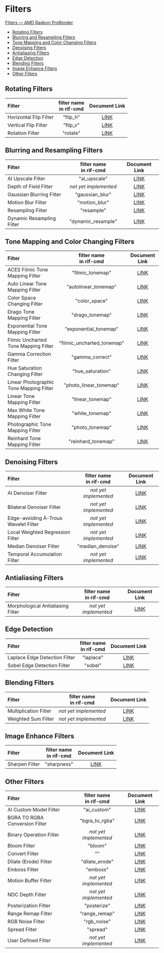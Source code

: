 # Filters

[Filters — AMD Radeon ProRender](https://radeon-pro.github.io/RadeonProRenderDocs/en/rif/filters.html)

 * [Rotating Filters](https://github.com/Umio-Yasuno/rif-cmd/blob/main/FILTERS.md#rotating-filters)
 * [Blurring and Resampling Filters](https://github.com/Umio-Yasuno/rif-cmd/blob/main/FILTERS.md#blurring-and-resampling-filters)
 * [Tone Mapping and Color Changing Filters](https://github.com/Umio-Yasuno/rif-cmd/blob/main/FILTERS.md#tone-mapping-and-color-changing-filters)
 * [Denoising Filters](https://github.com/Umio-Yasuno/rif-cmd/blob/main/FILTERS.md#denoising-filters)
 * [Antialiasing Filters](https://github.com/Umio-Yasuno/rif-cmd/blob/main/FILTERS.md#antialiasing-filters)
 * [Edge Detection](https://github.com/Umio-Yasuno/rif-cmd/blob/main/FILTERS.md#edge-detection)
 * [Blending Filters](https://github.com/Umio-Yasuno/rif-cmd/blob/main/FILTERS.md#blending-filters)
 * [Image Enhance Filters](https://github.com/Umio-Yasuno/rif-cmd/blob/main/FILTERS.md#image-enhance-filters)
 * [Other Filters](https://github.com/Umio-Yasuno/rif-cmd/blob/main/FILTERS.md#other-filters)


## Rotating Filters

| Filter | filter name<br>in rif-cmd | Document Link |
| :--    | :--:                      | :--:          |
| Horizontal Flip Filter | "filp_h" | [LINK](https://radeon-pro.github.io/RadeonProRenderDocs/en/rif/filters/horizontal_flip.html) |
| Vertical Flip Filter   | "filp_v" | [LINK](https://radeon-pro.github.io/RadeonProRenderDocs/en/rif/filters/vertical_flip.html)
| Rotation Filter        | "rotate" | [LINK](https://radeon-pro.github.io/RadeonProRenderDocs/en/rif/filters/rotation.html) |


## Blurring and Resampling Filters

| Filter | filter name<br>in rif-cmd | Document Link |
| :--    |  :--:                     | :--:          |
| AI Upscale Filter         | "ai_upscale" | [LINK](https://radeon-pro.github.io/RadeonProRenderDocs/en/rif/filters/ai_upscale.html) |
| Depth of Field Filter     | *not yet implemented* <!-- depth_of_filed --> | [LINK](https://radeon-pro.github.io/RadeonProRenderDocs/en/rif/filters/depth_of_field.html) |
| Gaussian Blurring Filter  | "gaussian_blur" | [LINK](https://radeon-pro.github.io/RadeonProRenderDocs/en/rif/filters/gaussian_blurring.html) |
| Motion Blur Filter        | "motion_blur" | [LINK](https://radeon-pro.github.io/RadeonProRenderDocs/en/rif/filters/motion_blur.html) |
| Resampling Filter         | "resample"    | [LINK](https://radeon-pro.github.io/RadeonProRenderDocs/en/rif/filters/resampling.html) |
| Dynamic Resampling Filter | "dynamic_resample" | [LINK](https://radeon-pro.github.io/RadeonProRenderDocs/en/rif/filters/dynamic_resampling.html) |


## Tone Mapping and Color Changing Filters

| Filter | filter name<br>in rif-cmd | Document Link |
| :--    | :--:                      | :--:          |
| ACES Filmic Tone Mapping Filter       | "filmic_tonemap"          | [LINK](https://radeon-pro.github.io/RadeonProRenderDocs/en/rif/filters/aces_filmic_tone_mapping.html) |
| Auto Linear Tone Mapping Filter       | "autolinear_tonemap"      | [LINK](https://radeon-pro.github.io/RadeonProRenderDocs/en/rif/filters/auto_linear_tone_mapping.html)
| Color Space Changing Filter           | "color_space"             | [LINK](https://radeon-pro.github.io/RadeonProRenderDocs/en/rif/filters/color_space_changing.html) |
| Drago Tone Mapping Filter             | "drago_tonemap"           | [LINK](https://radeon-pro.github.io/RadeonProRenderDocs/en/rif/filters/drago_tone_mapping.html) |
| Exponential Tone Mapping Filter       | "exponential_tonemap"     | [LINK](https://radeon-pro.github.io/RadeonProRenderDocs/en/rif/filters/exponential_tone_mapping.html) |
| Filmic Uncharted Tone Mapping Filter  | "filmic_uncharted_tonemap"| [LINK](https://radeon-pro.github.io/RadeonProRenderDocs/en/rif/filters/filmic_uncharted_tone_mapping.html)
| Gamma Correction Filter               | "gamma_correct"           | [LINK](https://radeon-pro.github.io/RadeonProRenderDocs/en/rif/filters/gamma_correction.html) |
| Hue Saturation Changing Filter        | "hue_saturation"          | [LINK](https://github.com/Umio-Yasuno/rif-cmd/blob/main/rif-cmd.cpp) |
| Linear Photographic Tone Mapping Filter | "photo_linear_tonemap"  | [LINK](https://radeon-pro.github.io/RadeonProRenderDocs/en/rif/filters/linear_photographic_tone_mapping.html) |
| Linear Tone Mapping Filter            | "linear_tonemap"          | [LINK](https://radeon-pro.github.io/RadeonProRenderDocs/en/rif/filters/linear_tone_mapping.html)
| Max White Tone Mapping Filter         | "white_tonemap"           | [LINK](https://radeon-pro.github.io/RadeonProRenderDocs/en/rif/filters/max_white_tone_mapping.html) |
| Photographic Tone Mapping Filter      | "photo_tonemap"           | [LINK](https://radeon-pro.github.io/RadeonProRenderDocs/en/rif/filters/photographic_tone_mapper.html) |
| Reinhard Tone Mapping Filter          | "reinhard_tonemap"        | [LINK](https://radeon-pro.github.io/RadeonProRenderDocs/en/rif/filters/reinhard_tone_mapping.html) |


## Denoising Filters

| Filter | filter name<br>in rif-cmd | Document Link |
| :--    | :--:                      | :--:          |
| AI Denoiser Filter                    | *not yet implemented* <!-- ai_denoise -->           | [LINK](https://radeon-pro.github.io/RadeonProRenderDocs/en/rif/filters/ai_denoiser.html) |
| Bilateral Denoiser Filter             | *not yet implemented* <!-- bilateral_denoise -->    | [LINK](https://radeon-pro.github.io/RadeonProRenderDocs/en/rif/filters/bilateral_denoiser.html) |
| Edge-avoiding À-Trous Wavelet Filter  | *not yet implemented* <!-- eaw_denoise -->          | [LINK](https://radeon-pro.github.io/RadeonProRenderDocs/en/rif/filters/edge_avoiding_wavelet.html) |
| Local Weighted Regression Filter      | *not yet implemented* <!-- eaw_denoise -->          | [LINK](https://radeon-pro.github.io/RadeonProRenderDocs/en/rif/filters/local_weighted_regression.html) |
| Median Denoiser Filter               | "median_denoise" | [LINK](https://radeon-pro.github.io/RadeonProRenderDocs/en/rif/filters/median_denoiser.html) |
| Temporal Accumulation Filter         | *not yet implemented* <!-- median_denoise -->       | [LINK](https://radeon-pro.github.io/RadeonProRenderDocs/en/rif/filters/temporal_accumulation.html)


## Antialiasing Filters

| Filter | filter name<br>in rif-cmd | Document Link |
| :--    | :--:                      | :--:          |
| Morphological Antialiasing Filter | *not yet implemented* <!-- mlaa --> | [LINK](https://radeon-pro.github.io/RadeonProRenderDocs/en/rif/filters/morphological_antialiasing.html) |


## Edge Detection

| Filter | filter name<br>in rif-cmd | Document Link |
| :--    | :--:                      | :--:          |
| Laplace Edge Detection Filter | "laplace" | [LINK](https://radeon-pro.github.io/RadeonProRenderDocs/en/rif/filters/laplace_edge_detection.html) |
| Sobel Edge Detection Filter   | "sobel"   | [LINK](https://radeon-pro.github.io/RadeonProRenderDocs/en/rif/filters/sobel_edge_detection.html)   |


## Blending Filters

| Filter | filter name<br>in rif-cmd | Document Link |
| :--    | :--:                      | :--:          |
| Multiplication Filter | *not yet implemented* <!-- mult -->         | [LINK](https://radeon-pro.github.io/RadeonProRenderDocs/en/rif/filters/multiplication.html) |
| Weighted Sum Filter   | *not yet implemented* <!-- weighted_sum --> | [LINK](https://radeon-pro.github.io/RadeonProRenderDocs/en/rif/filters/weighted_sum.html) |


## Image Enhance Filters

| Filter | filter name<br>in rif-cmd | Document Link |
| :--    | :--:                      | :--:          |
| Sharpen Filter | "sharpness" | [LINK](https://radeon-pro.github.io/RadeonProRenderDocs/en/rif/filters/sharpen.html) |


## Other Filters

| Filter | filter name<br>in rif-cmd | Document Link |
| :--    | :--:                      | :--:          |
| AI Custom Model Filter            | "ai_custom"                           | [LINK](https://radeon-pro.github.io/RadeonProRenderDocs/en/rif/filters/ai_custom_model.html) |
| BGRA TO RGBA Conversion Filter    | "bgra_to_rgba"                        | [LINK](https://radeon-pro.github.io/RadeonProRenderDocs/en/rif/filters/bgra_to_rgba_conversion.html) |
| Binary Operation Filter           | *not yet implemented* <!-- binary_op -->| [LINK](https://radeon-pro.github.io/RadeonProRenderDocs/en/rif/filters/binary_operation.html) |
| Bloom Filter                      | "bloom"                               | [LINK](https://radeon-pro.github.io/RadeonProRenderDocs/en/rif/filters/bloom.html) |
| Convert Filter                    | "" <!-- convert -->  | [LINK](https://radeon-pro.github.io/RadeonProRenderDocs/en/rif/filters/convert.html) |
| Dilate (Erode) Filter             | "dilate_erode"                        | [LINK](https://radeon-pro.github.io/RadeonProRenderDocs/en/rif/filters/dilate.html) |
| Emboss Filter                     | "emboss"                              | [LINK](https://radeon-pro.github.io/RadeonProRenderDocs/en/rif/filters/emboss.html) |
| Motion Buffer Filter              | *not yet implemented* <!-- motion_buffer --> | [LINK](https://radeon-pro.github.io/RadeonProRenderDocs/en/rif/filters/motion_buffer.html) |
| NDC Depth Filter                  | *not yet implemented* <!-- ndc_depth -->| [LINK](https://radeon-pro.github.io/RadeonProRenderDocs/en/rif/filters/ndc_depth.html) |
| Posterization Filter              | "posterize"                           | [LINK](https://radeon-pro.github.io/RadeonProRenderDocs/en/rif/filters/posterization.html) |
| Range Remap Filter                | "range_remap"                         | [LINK](https://radeon-pro.github.io/RadeonProRenderDocs/en/rif/filters/range_remap.html) |
| RGB Noise Filter                  | "rgb_noise"                           | [LINK](https://radeon-pro.github.io/RadeonProRenderDocs/en/rif/filters/rgb_noise.html) |
| Spread Filter                     | "spread"                              | [LINK](https://radeon-pro.github.io/RadeonProRenderDocs/en/rif/filters/spread.html) |
| User Defined Filter               | *not yet implemented* <!-- user_defined --> | [LINK](https://radeon-pro.github.io/RadeonProRenderDocs/en/rif/filters/user_defined.html) |
